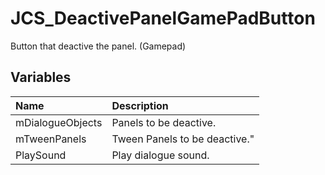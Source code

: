 # JCS_DeactivePanelGamePadButton

Button that deactive the panel. (Gamepad)

## Variables

| Name             | Description                   |
|:-----------------|:------------------------------|
| mDialogueObjects | Panels to be deactive.        |
| mTweenPanels     | Tween Panels to be deactive." |
| PlaySound        | Play dialogue sound.          |
